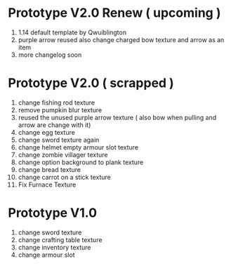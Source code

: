 # Prototype V2.0 Renew ( upcoming )
1. 1.14 default template by Qwuiblington
2. purple arrow reused also change charged bow texture and arrow as an item
3. more changelog soon
# Prototype V2.0 ( scrapped )
1. change fishing rod texture
2. remove pumpkin blur texture
3. reused the unused purple arrow texture ( also bow when pulling and arrow are change with it)
4. change egg texture
5. change sword texture again 
6. change helmet empty armour slot texture  
7. change zombie villager texture
8. change option background to plank texture
9. change bread texture 
10. change carrot on a stick texture
11. Fix Furnace Texture                
# Prototype V1.0
1. change sword texture
2. change crafting table texture
3. change inventory texture
4. change armour slot
